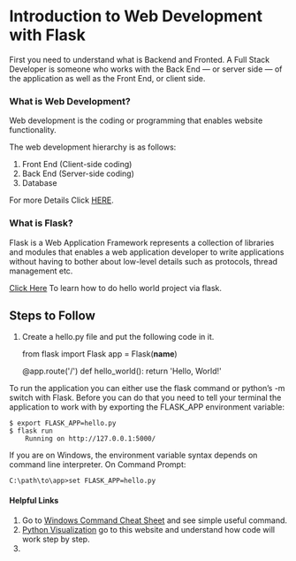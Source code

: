 # Introduction to Web Development with Flask
First you need to understand what is Backend and Fronted. A Full Stack Developer is someone who works with the Back End — or server side — of the application as well as the Front End, or client side.

### What is Web Development?
Web development is the coding or programming that enables website functionality.  

The web development hierarchy is as follows:

1. Front End (Client-side coding)
2. Back End (Server-side coding)
3. Database

For more Details Click [HERE](https://www.techopedia.com/definition/23889/web-development).
### What is Flask?
Flask is a Web Application Framework represents a collection of libraries and modules that enables a web application developer to write applications without having to bother about low-level details such as protocols, thread management etc.

[Click Here](https://flask.palletsprojects.com/en/1.1.x/quickstart/) To learn how to do hello world project via flask.


## Steps to Follow
1. Create a hello.py file and put the following code in it.


    from flask import Flask
    app = Flask(__name__)
    
    @app.route('/')
    def hello_world():
        return 'Hello, World!'


To run the application you can either use the flask command or python’s -m switch with Flask. Before you can do that you need to tell your terminal the application to work with by exporting the FLASK_APP environment variable:


    $ export FLASK_APP=hello.py
    $ flask run
        Running on http://127.0.0.1:5000/
If you are on Windows, the environment variable syntax depends on command line interpreter. On Command Prompt:
  

    C:\path\to\app>set FLASK_APP=hello.py

#### Helpful Links
1. Go to [Windows Command Cheat Sheet](http://www.cs.columbia.edu/~sedwards/classes/2015/1102-fall/Command%20Prompt%20Cheatsheet.pdf) and see simple useful command.
2. [Python Visualization](https://pythontutor.com/visualize.html#mode=edit) go to this website and understand how code will work step by step.
3. 